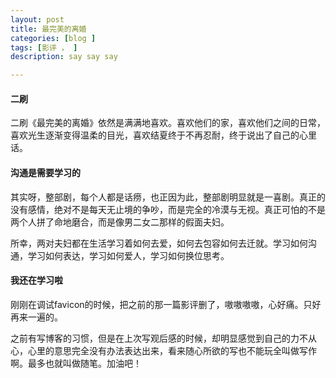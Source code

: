 ```yaml
---
layout: post
title: 最完美的离婚
categories: [blog ]
tags: [影评 ， ]
description: say say say

---
```


#### 二刷
二刷《最完美的离婚》依然是满满地喜欢。喜欢他们的家，喜欢他们之间的日常，喜欢光生逐渐变得温柔的目光，喜欢结夏终于不再忍耐，终于说出了自己的心里话。

#### 沟通是需要学习的
其实呀，整部剧，每个人都是话痨，也正因为此，整部剧明显就是一喜剧。真正的没有感情，绝对不是每天无止境的争吵，而是完全的冷漠与无视。真正可怕的不是两个人拼了命地磨合，而是像男二女二那样的假面夫妇。

所幸，两对夫妇都在生活学习着如何去爱，如何去包容如何去迁就。学习如何沟通，学习如何表达，学习如何爱人，学习如何换位思考。

#### 我还在学习啦
刚刚在调试favicon的时候，把之前的那一篇影评删了，嗷嗷嗷嗷，心好痛。只好再来一遍的。  

之前有写博客的习惯，但是在上次写观后感的时候，却明显感觉到自己的力不从心，心里的意思完全没有办法表达出来，看来随心所欲的写也不能玩全叫做写作啊。最多也就叫做随笔。加油吧！